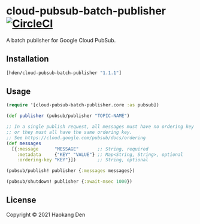 # cloud-pubsub-batch-publisher [![CircleCI](https://dl.circleci.com/status-badge/img/gh/hden/cloud-pubsub-batch-publisher/tree/master.svg?style=svg)](https://dl.circleci.com/status-badge/redirect/gh/hden/cloud-pubsub-batch-publisher/tree/master)

A batch publisher for Google Cloud PubSub.

## Installation

```clj
[hden/cloud-pubsub-batch-publisher "1.1.1"]
```

## Usage

```clj
(require '[cloud-pubsub-batch-publisher.core :as pubsub])

(def publisher (pubsub/publisher "TOPIC-NAME")

;; In a single publish request, all messages must have no ordering key
;; or they must all have the same ordering key.
;; See https://cloud.google.com/pubsub/docs/ordering
(def messages
  [{:message      "MESSAGE"       ;; String, required
    :metadata     {"KEY" "VALUE"} ;; Map<String, String>, optional
    :ordering-key "KEY"}])        ;; String, optional

(pubsub/publish! publisher {:messages messages})

(pubsub/shutdown! publisher {:await-msec 1000})
```

## License

Copyright © 2021 Haokang Den
